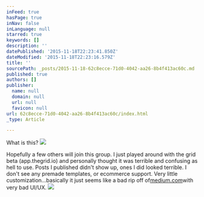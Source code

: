 ```yaml
---
inFeed: true
hasPage: true
inNav: false
inLanguage: null
starred: true
keywords: []
description: ''
datePublished: '2015-11-18T22:23:41.850Z'
dateModified: '2015-11-18T22:23:16.579Z'
title: ''
sourcePath: _posts/2015-11-18-62c8ecce-71d0-4042-aa26-8b4f413ac60c.md
published: true
authors: []
publisher:
  name: null
  domain: null
  url: null
  favicon: null
url: 62c8ecce-71d0-4042-aa26-8b4f413ac60c/index.html
_type: Article

---
```

What is this?
![](https://the-grid-user-content.s3-us-west-2.amazonaws.com/577958f5-1051-43e9-b32c-43cbb2c4b4fa.jpg)

Hopefully a few others will join this group. I just played around with the grid beta (app.thegrid.io) and personally thought it was terrible and confusing as hell to use. Posts I published didn't show up, ones I did looked terrible. I don't see any premade templates, or ecommerce support. Very little customization...basically it just seems like a bad rip off of[medium.com][0]with very bad UI/UX.
![](https://the-grid-user-content.s3-us-west-2.amazonaws.com/23c6dd14-3554-428d-b79e-1d22e0779e3e.jpg)

[0]: http://medium.com/